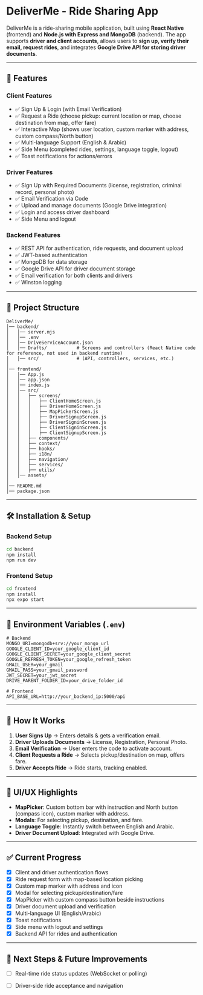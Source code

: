 # DeliverMe - Ride Sharing App

DeliverMe is a ride-sharing mobile application, built using **React Native** (frontend) and **Node.js with Express and MongoDB** (backend). The app supports **driver and client accounts**, allows users to **sign up, verify their email, request rides**, and integrates **Google Drive API for storing driver documents**.

---

## 🚀 Features

### **Client Features**
- ✅ Sign Up & Login (with Email Verification)
- ✅ Request a Ride (choose pickup: current location or map, choose destination from map, offer fare)
- ✅ Interactive Map (shows user location, custom marker with address, custom compass/North button)
- ✅ Multi-language Support (English & Arabic)
- ✅ Side Menu (completed rides, settings, language toggle, logout)
- ✅ Toast notifications for actions/errors

### **Driver Features**
- ✅ Sign Up with Required Documents (license, registration, criminal record, personal photo)
- ✅ Email Verification via Code
- ✅ Upload and manage documents (Google Drive integration)
- ✅ Login and access driver dashboard
- ✅ Side Menu and logout

### **Backend Features**
- ✅ REST API for authentication, ride requests, and document upload
- ✅ JWT-based authentication
- ✅ MongoDB for data storage
- ✅ Google Drive API for driver document storage
- ✅ Email verification for both clients and drivers
- ✅ Winston logging

---

## 📂 Project Structure

```
DeliverMe/
│── backend/
│   │── server.mjs
│   │── .env
│   │── DriveServiceAccount.json
│   │── Drafts/           # Screens and controllers (React Native code for reference, not used in backend runtime)
│   │── src/              # (API, controllers, services, etc.)
│
│── frontend/
│   │── App.js
│   │── app.json
│   │── index.js
│   │── src/
│   │   ├── screens/
│   │   │   ├── ClientHomeScreen.js
│   │   │   ├── DriverHomeScreen.js
│   │   │   ├── MapPickerScreen.js
│   │   │   ├── DriverSignupScreen.js
│   │   │   ├── DriverSigninScreen.js
│   │   │   ├── ClientSigninScreen.js
│   │   │   ├── ClientSignupScreen.js
│   │   ├── components/
│   │   ├── context/
│   │   ├── hooks/
│   │   ├── i18n/
│   │   ├── navigation/
│   │   ├── services/
│   │   ├── utils/
│   │── assets/
│
│── README.md
│── package.json
```

---

## 🛠️ Installation & Setup

### Backend Setup
```sh
cd backend
npm install
npm run dev
```

### Frontend Setup
```sh
cd frontend
npm install
npx expo start
```

---

## 🔑 Environment Variables (`.env`)

```env
# Backend
MONGO_URI=mongodb+srv://your_mongo_url
GOOGLE_CLIENT_ID=your_google_client_id
GOOGLE_CLIENT_SECRET=your_google_client_secret
GOOGLE_REFRESH_TOKEN=your_google_refresh_token
GMAIL_USER=your_gmail
GMAIL_PASS=your_gmail_password
JWT_SECRET=your_jwt_secret
DRIVE_PARENT_FOLDER_ID=your_drive_folder_id

# Frontend
API_BASE_URL=http://your_backend_ip:5000/api
```

---

## 🎯 How It Works

1. **User Signs Up** → Enters details & gets a verification email.
2. **Driver Uploads Documents** → License, Registration, Personal Photo.
3. **Email Verification** → User enters the code to activate account.
4. **Client Requests a Ride** → Selects pickup/destination on map, offers fare.
5. **Driver Accepts Ride** → Ride starts, tracking enabled.

---

## 📱 UI/UX Highlights

- **MapPicker**: Custom bottom bar with instruction and North button (compass icon), custom marker with address.
- **Modals**: For selecting pickup, destination, and fare.
- **Language Toggle**: Instantly switch between English and Arabic.
- **Driver Document Upload**: Integrated with Google Drive.

---

## ✅ Current Progress

- [x] Client and driver authentication flows
- [x] Ride request form with map-based location picking
- [x] Custom map marker with address and icon
- [x] Modal for selecting pickup/destination/fare
- [x] MapPicker with custom compass button beside instructions
- [x] Driver document upload and verification
- [x] Multi-language UI (English/Arabic)
- [x] Toast notifications
- [x] Side menu with logout and settings
- [x] Backend API for rides and authentication

---

## 🚧 Next Steps & Future Improvements

- [ ] Real-time ride status updates (WebSocket or polling)
- [ ] Driver-side ride acceptance and navigation

